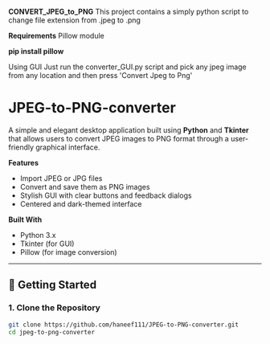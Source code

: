 **CONVERT_JPEG_to_PNG**
This project contains a simply python script to change file extension from .jpeg to .png

**Requirements**
Pillow module

**pip install pillow**

Using GUI
Just run the converter_GUI.py script and pick any jpeg image from any location and then press 'Convert Jpeg to Png'
# JPEG-to-PNG-converter
A simple and elegant desktop application built using **Python** and **Tkinter** that allows users to convert JPEG images to PNG format through a user-friendly graphical interface.

**Features**

- Import JPEG or JPG files
- Convert and save them as PNG images
- Stylish GUI with clear buttons and feedback dialogs
- Centered and dark-themed interface

**Built With**

- Python 3.x
- Tkinter (for GUI)
- Pillow (for image conversion)

---

## 🚀 Getting Started

### 1. Clone the Repository
```bash
git clone https://github.com/haneef111/JPEG-to-PNG-converter.git
cd jpeg-to-png-converter
